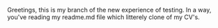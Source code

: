 Greetings, this is my branch of the new experience of testing. In a way, you've reading my readme.md file which litterely clone of my CV's. 
